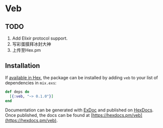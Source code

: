 # Veb

## TODO
1. Add Elixir protocol support.
2. 写彩蛋膜拜冰封大神
3. 上传至Hex.pm

## Installation

If [available in Hex](https://hex.pm/docs/publish), the package can be installed
by adding `veb` to your list of dependencies in `mix.exs`:

```elixir
def deps do
  [{:veb, "~> 0.1.0"}]
end
```

Documentation can be generated with [ExDoc](https://github.com/elixir-lang/ex_doc)
and published on [HexDocs](https://hexdocs.pm). Once published, the docs can
be found at [https://hexdocs.pm/veb](https://hexdocs.pm/veb).

